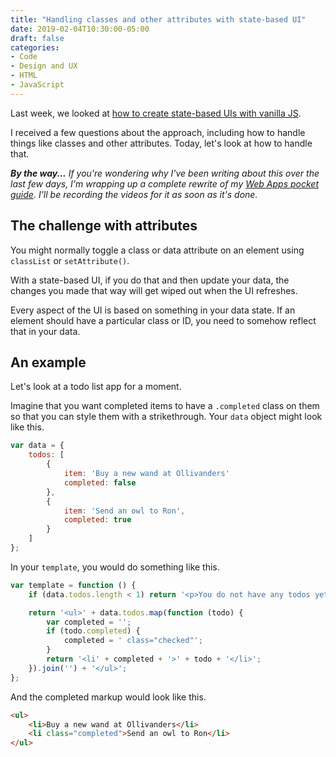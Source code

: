 ```yaml
---
title: "Handling classes and other attributes with state-based UI"
date: 2019-02-04T10:30:00-05:00
draft: false
categories:
- Code
- Design and UX
- HTML
- JavaScript
---
```


Last week, we looked at [how to create state-based UIs with vanilla JS](/state-based-ui-with-vanilla-js/).

I received a few questions about the approach, including how to handle things like classes and other attributes. Today, let's look at how to handle that.

*__By the way...__ If you're wondering why I've been writing about this over the last few days, I'm wrapping up a complete rewrite of my [Web Apps pocket guide](https://vanillajsguides.com/web-apps/). I'll be recording the videos for it as soon as it's done.*

## The challenge with attributes

You might normally toggle a class or data attribute on an element using `classList` or `setAttribute()`.

With a state-based UI, if you do that and then update your data, the changes you made that way will get wiped out when the UI refreshes.

Every aspect of the UI is based on something in your data state. If an element should have a particular class or ID, you need to somehow reflect that in your data.

## An example

Let's look at a todo list app for a moment.

Imagine that you want completed items to have a `.completed` class on them so that you can style them with a strikethrough. Your `data` object might look like this.

```js
var data = {
	todos: [
		{
			item: 'Buy a new wand at Ollivanders'
			completed: false
		},
		{
			item: 'Send an owl to Ron',
			completed: true
		}
	]
};
```

In your `template`, you would do something like this.

```js
var template = function () {
	if (data.todos.length < 1) return '<p>You do not have any todos yet. Create your first one.</p>';

	return '<ul>' + data.todos.map(function (todo) {
		var completed = '';
		if (todo.completed) {
			completed = ' class="checked"';
		}
		return '<li' + completed + '>' + todo + '</li>';
	}).join('') + '</ul>';
};
```

And the completed markup would look like this.

```html
<ul>
	<li>Buy a new wand at Ollivanders</li>
	<li class="completed">Send an owl to Ron</li>
</ul>
```